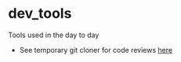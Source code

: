 # dev_tools
Tools used in the day to day

- See temporary git cloner for code reviews [here](https://github.com/SamOrozco/dev_tools/tree/master/tp_git) 
